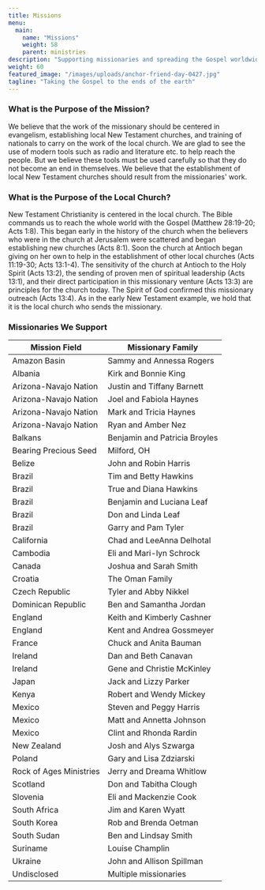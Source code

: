 ```yaml
---
title: Missions
menu:
  main:
    name: "Missions"
    weight: 58
    parent: ministries
description: "Supporting missionaries and spreading the Gospel worldwide"
weight: 60
featured_image: "/images/uploads/anchor-friend-day-0427.jpg"
tagline: "Taking the Gospel to the ends of the earth"
---
```


### What is the Purpose of the Mission?

We believe that the work of the missionary should be centered in evangelism, establishing local New Testament churches, and training of nationals to carry on the work of the local church. We are glad to see the use of modern tools such as radio and literature etc. to help reach the people. But we believe these tools must be used carefully so that they do not become an end in themselves. We believe that the establishment of local New Testament churches should result from the missionaries' work.

### What is the Purpose of the Local Church?

New Testament Christianity is centered in the local church. The Bible commands us to reach the whole world with the Gospel (Matthew 28:19-20; Acts 1:8). This began early in the history of the church when the believers who were in the church at Jerusalem were scattered and began establishing new churches (Acts 8:1). Soon the church at Antioch began giving on her own to help in the establishment of other local churches (Acts 11:19-30; Acts 13:1-4). The sensitivity of the church at Antioch to the Holy Spirit (Acts 13:2), the sending of proven men of spiritual leadership (Acts 13:1), and their direct participation in this missionary venture (Acts 13:3) are principles for the church today. The Spirit of God confirmed this missionary outreach (Acts 13:4). As in the early New Testament example, we hold that it is the local church who sends the missionary.

### Missionaries We Support

| Mission Field | Missionary Family |
|---------------|-------------------|
| Amazon Basin | Sammy and Annessa Rogers |
| Albania | Kirk and Bonnie King |
| Arizona-Navajo Nation | Justin and Tiffany Barnett |
| Arizona-Navajo Nation | Joel and Fabiola Haynes |
| Arizona-Navajo Nation | Mark and Tricia Haynes |
| Arizona-Navajo Nation | Ryan and Amber Nez |
| Balkans | Benjamin and Patricia Broyles |
| Bearing Precious Seed | Milford, OH |
| Belize | John and Robin Harris |
| Brazil | Tim and Betty Hawkins |
| Brazil | True and Diana Hawkins |
| Brazil | Benjamin and Luciana Leaf |
| Brazil | Don and Linda Leaf |
| Brazil | Garry and Pam Tyler |
| California | Chad and LeeAnna Delhotal |
| Cambodia | Eli and Mari-lyn Schrock |
| Canada | Joshua and Sarah Smith |
| Croatia | The Oman Family |
| Czech Republic | Tyler and Abby Nikkel |
| Dominican Republic | Ben and Samantha Jordan |
| England | Keith and Kimberly Cashner |
| England | Kent and Andrea Gossmeyer |
| France | Chuck and Anita Bauman |
| Ireland | Dan and Beth Canavan |
| Ireland | Gene and Christie McKinley |
| Japan | Jack and Lizzy Parker |
| Kenya | Robert and Wendy Mickey |
| Mexico | Steven and Peggy Harris |
| Mexico | Matt and Annetta Johnson |
| Mexico | Clint and Rhonda Rardin |
| New Zealand | Josh and Alys Szwarga |
| Poland | Gary and Lisa Zdziarski |
| Rock of Ages Ministries | Jerry and Dreama Whitlow |
| Scotland | Don and Tabitha Clough |
| Slovenia | Eli and Mackenzie Cook |
| South Africa | Jim and Karen Wyatt |
| South Korea | Rob and Brenda Oetman |
| South Sudan | Ben and Lindsay Smith |
| Suriname | Louise Champlin |
| Ukraine | John and Allison Spillman |
| Undisclosed | Multiple missionaries |
